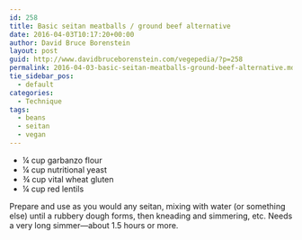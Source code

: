 ```yaml
---
id: 258
title: Basic seitan meatballs / ground beef alternative
date: 2016-04-03T10:17:20+00:00
author: David Bruce Borenstein
layout: post
guid: http://www.davidbruceborenstein.com/vegepedia/?p=258
permalink: 2016-04-03-basic-seitan-meatballs-ground-beef-alternative.md
tie_sidebar_pos:
  - default
categories:
  - Technique
tags:
  - beans
  - seitan
  - vegan
---
```

  * ¼ cup garbanzo flour
  * ¼ cup nutritional yeast
  * ¾ cup vital wheat gluten
  * ¼ cup red lentils

<u></u>Prepare and use as you would any seitan, mixing with water (or something else) until a rubbery dough forms, then kneading and simmering, etc. Needs a very long simmer—about 1.5 hours or more.
